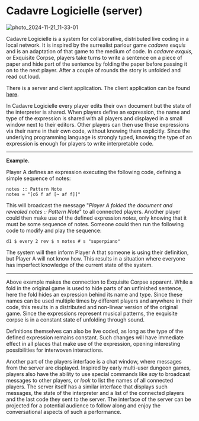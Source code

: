 # Cadavre Logicielle (server)

![photo_2024-11-21_11-33-01](https://github.com/user-attachments/assets/c76238de-e490-4b79-b687-0e914b6d238a)

Cadavre Logicielle is a system for collaborative, distributed live coding in a local network. It is inspired by the surrealist parlour game *cadavre exquis* and is an adaptation of that game to the medium of code. In *cadavre exquis*, or Exquisite Corpse, players take turns to write a sentence on a piece of paper and hide part of the sentence by folding the paper before passing it on to the next player. After a couple of rounds the story is unfolded and read out loud.

There is a server and client application. The client application can be found [here](https://github.com/polymorphicengine/cadavre-logicielle-player).

In Cadavre Logicielle every player edits their own document but the state of the interpreter is shared. When players define an expression, the name and type of the expression is shared with all players and displayed in a small window next to their editors. Other players can then use these expressions via their name in their own code, without knowing them explicitly. Since the underlying programming language is strongly typed, knowing the type of an expression is enough for players to write interpretable code.

-----------------------------------

**Example.**

  Player A defines an expression executing the following code, defining a simple sequence of notes:

~~~~ {.haskell}
notes :: Pattern Note
notes = "[c6 f af [~ af f]]"
~~~~

This will broadcast the message "*Player A folded the document and revealed notes :: Pattern Note*" to all connected players. Another player could then make use of the defined expression *notes*, only knowing that it must be some sequence of notes. Someone could then run the following code to modify and play the sequence:

~~~~ {.haskell}
d1 $ every 2 rev $ n notes # s "superpiano"
~~~~

The system will then inform Player A that someone is using their definition, but Player A will not know how. This results in a situation where everyone has imperfect knowledge of the current state of the system.

-----------------------------------


Above example makes the connection to Exquisite Corpse apparent. While a fold in the original game is used to hide parts of an unfinished sentence, here the fold hides an expression behind its name and type. Since these names can be used multiple times by different players and anywhere in their code, this results in a distributed and non-linear version of the original game. Since the expressions represent musical patterns, the exquisite corpse is in a constant state of unfolding through sound.

Definitions themselves can also be live coded, as long as the type of the defined expression remains constant. Such changes will have immediate effect in all places that make use of the expression, opening  interesting possibilities for interwoven interactions.

Another part of the players interface is a chat window, where messages from the server are displayed. Inspired by early multi-user dungeon games, players also have the ability to use special commands like *say*  to broadcast messages to other players, or *look* to list the names of all connected players. The server itself has a similar interface that displays such messages, the state of the interpreter and a list of the connected players and the last code they sent to the server. The interface of the server can be projected for a potential audience to follow along and enjoy the conversational aspects of such a performance.


